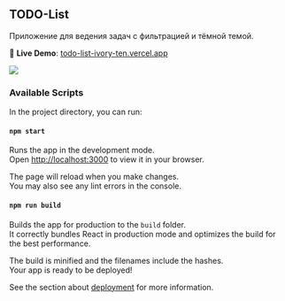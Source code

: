 ## TODO-List
Приложение для ведения задач с фильтрацией и тёмной темой.

🔗 **Live Demo**: [todo-list-ivory-ten.vercel.app](https://todo-list-ivory-ten.vercel.app/)

![](chrome-capture-2023-4-10.gif)

### Available Scripts

In the project directory, you can run:

#### `npm start`

Runs the app in the development mode.\
Open [http://localhost:3000](http://localhost:3000) to view it in your browser.

The page will reload when you make changes.\
You may also see any lint errors in the console.

#### `npm run build`

Builds the app for production to the `build` folder.\
It correctly bundles React in production mode and optimizes the build for the best performance.

The build is minified and the filenames include the hashes.\
Your app is ready to be deployed!

See the section about [deployment](https://facebook.github.io/create-react-app/docs/deployment) for more information.

